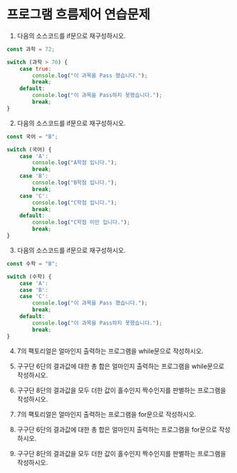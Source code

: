 # 프로그램 흐름제어 연습문제

1. 다음의 소스코드를 if문으로 재구성하시오.

```js
const 과학 = 72;

switch (과학 > 70) {
    case true:
        console.log("이 과목을 Pass 했습니다.");
        break;
    default:
        console.log("이 과목을 Pass하지 못했습니다.");
        break;
}
```

2. 다음의 소스코드를 if문으로 재구성하시오.

```js
const 국어 = "B";

switch (국어) {
    case 'A':
        console.log("A학점 입니다.");
        break;
    case 'B':
        console.log("B학점 입니다.");
        break;
    case 'C':
        console.log("C학점 입니다.");
        break;
    default:
        console.log("C학점 미만 입니다.");
        break;
}
```

3. 다음의 소스코드를 if문으로 재구성하시오.

```js
const 수학 = "B";

switch (수학) {
    case 'A':
    case 'B':
    case 'C':
        console.log("이 과목을 Pass 했습니다.");
        break;
    default:
        console.log("이 과목을 Pass하지 못했습니다.");
        break;
}
```


4. 7의 팩토리얼은 얼마인지 출력하는 프로그램을 while문으로 작성하시오.

5. 구구단 6단의 결과값에 대한 총 합은 얼마인지 출력하는 프로그램을 while문으로 작성하시오.

6. 구구단 8단의 결과값을 모두 더한 값이 홀수인지 짝수인지를 판별하는 프로그램을 작성하시오.


7. 7의 팩토리얼은 얼마인지 출력하는 프로그램을 for문으로 작성하시오.

8. 구구단 6단의 결과값에 대한 총 합은 얼마인지 출력하는 프로그램을 for문으로 작성하시오.

9.  구구단 8단의 결과값을 모두 더한 값이 홀수인지 짝수인지를 판별하는 프로그램을 작성하시오.